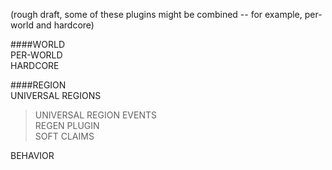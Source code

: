 (rough draft, some of these plugins might be combined -- for example, per-world and hardcore)


####WORLD  
PER-WORLD  
HARDCORE

####REGION  
UNIVERSAL REGIONS
>UNIVERSAL REGION EVENTS  
>REGEN PLUGIN  
>SOFT CLAIMS
  
BEHAVIOR


